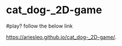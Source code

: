 # cat_dog-_2D-game






#play?
follow the below link

 https://ariesleo.github.io/cat_dog-_2D-game/.
